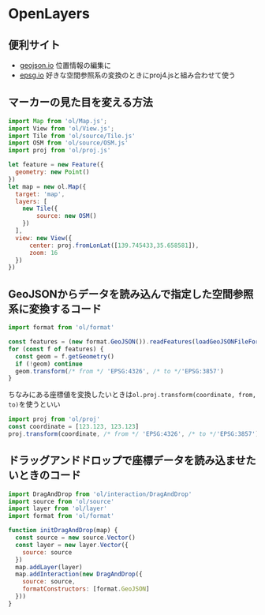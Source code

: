 # OpenLayers

## 便利サイト

- [geojson.io](http://geojson.io) 位置情報の編集に
- [epsg.io](https://epsg.io/) 好きな空間参照系の変換のときにproj4.jsと組み合わせて使う

## マーカーの見た目を変える方法

```js
import Map from 'ol/Map.js';
import View from 'ol/View.js';
import Tile from 'ol/source/Tile.js'
import OSM from 'ol/source/OSM.js'
import proj from 'ol/proj.js'

let feature = new Feature({
  geometry: new Point()
})
let map = new ol.Map({
  target: 'map',
  layers: [
	new Tile({
		source: new OSM()
	})
  ],
  view: new View({
	  center: proj.fromLonLat([139.745433,35.658581]),
	  zoom: 16
  })
})

```

## GeoJSONからデータを読み込んで指定した空間参照系に変換するコード

```js
import format from 'ol/format'

const features = (new format.GeoJSON()).readFeatures(loadGeoJSONFileForTest())
for (const f of features) {
  const geom = f.getGeometry()
  if (!geom) continue
  geom.transform(/* from */ 'EPSG:4326', /* to */'EPSG:3857')
}
```

ちなみにある座標値を変換したいときは`ol.proj.transform(coordinate, from, to)`を使うといい

```js
import proj from 'ol/proj'
const coordinate = [123.123, 123.123]
proj.transform(coordinate, /* from */ 'EPSG:4326', /* to */'EPSG:3857')
```
## ドラッグアンドドロップで座標データを読み込ませたいときのコード

```js
import DragAndDrop from 'ol/interaction/DragAndDrop'
import source from 'ol/source'
import layer from 'ol/layer'
import format from 'ol/format'

function initDragAndDrop(map) {
  const source = new source.Vector()
  const layer = new layer.Vector({
    source: source
  })
  map.addLayer(layer)
  map.addInteraction(new DragAndDrop({
    source: source,
    formatConstructors: [format.GeoJSON]
  }))
}
```
